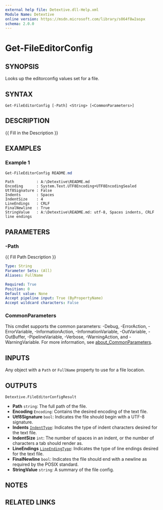 ```yaml
---
external help file: Detextive.dll-Help.xml
Module Name: Detextive
online version: https://msdn.microsoft.com/library/s064f8w2aspx
schema: 2.0.0
---
```


# Get-FileEditorConfig

## SYNOPSIS
Looks up the editorconfig values set for a file.

## SYNTAX

```
Get-FileEditorConfig [-Path] <String> [<CommonParameters>]
```

## DESCRIPTION
{{ Fill in the Description }}

## EXAMPLES

### Example 1
```ps1
Get-FileEditorConfig README.md
```

```
Path          : A:\Detextive\README.md
Encoding      : System.Text.UTF8Encoding+UTF8EncodingSealed
Utf8Signature : False
Indents       : Spaces
IndentSize    : 4
LineEndings   : CRLF
FinalNewline  : True
StringValue   : A:\Detextive\README.md: utf-8, Spaces indents, CRLF line endings
```

## PARAMETERS

### -Path
{{ Fill Path Description }}

```yaml
Type: String
Parameter Sets: (All)
Aliases: FullName

Required: True
Position: 0
Default value: None
Accept pipeline input: True (ByPropertyName)
Accept wildcard characters: False
```

### CommonParameters
This cmdlet supports the common parameters: -Debug, -ErrorAction, -ErrorVariable, -InformationAction, -InformationVariable, -OutVariable, -OutBuffer, -PipelineVariable, -Verbose, -WarningAction, and -WarningVariable. For more information, see [about_CommonParameters](http://go.microsoft.com/fwlink/?LinkID=113216).

## INPUTS

Any object with a `Path` or `FullName` property to use for a file location.

## OUTPUTS

`Detextive.FileEditorConfigResult`

* **Path** `string`: The full path of the file.
* **Encoding** `Encoding`: Contains the desired encoding of the text file.
* **Utf8Signature** `bool`: Indicates the file should begin with a UTF-8 signature.
* **Indents** [`IndentType`][]: Indicates the type of indent characters desired for the text file.
* **IndentSize** `int`: The number of spaces in an indent, or the number of characters a tab should render as.
* **LineEndings** [`LineEndingType`][]: Indicates the type of line endings desired for the text file.
* **FinalNewline** `bool`: Indicates the file should end with a newline as required by the POSIX standard.
* **StringValue** `string`: A summary of the file config.

[`IndentType`]: Get-FileIndents.md#OUTPUTS
[`LineEndingType`]: Get-FileLineEndings.md#OUTPUTS

## NOTES

## RELATED LINKS
